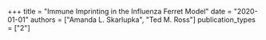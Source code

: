 +++
title = "Immune Imprinting in the Influenza Ferret Model"
date = "2020-01-01"
authors = ["Amanda L. Skarlupka", "Ted M. Ross"]
publication_types = ["2"]
